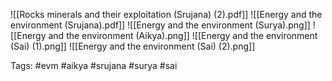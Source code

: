 ![[Rocks minerals and their exploitation (Srujana) (2).pdf]]
![[Energy and the environment (Srujana).pdf]]
![[Energy and the environment (Surya).png]]
![[Energy and the environment (Aikya).png]]
![[Energy and the environment (Sai) (1).png]]
![[Energy and the environment (Sai) (2).png]]

Tags: #evm #aikya #srujana #surya #sai